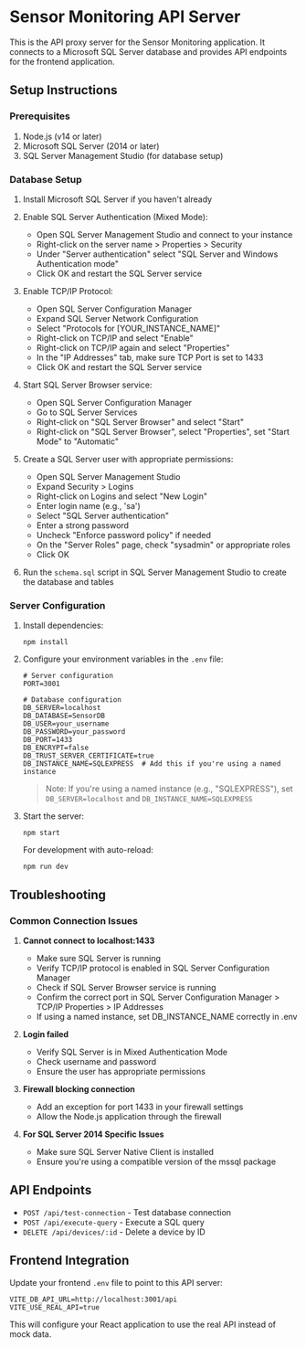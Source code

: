 
# Sensor Monitoring API Server

This is the API proxy server for the Sensor Monitoring application. It connects to a Microsoft SQL Server database and provides API endpoints for the frontend application.

## Setup Instructions

### Prerequisites

1. Node.js (v14 or later)
2. Microsoft SQL Server (2014 or later)
3. SQL Server Management Studio (for database setup)

### Database Setup

1. Install Microsoft SQL Server if you haven't already
2. Enable SQL Server Authentication (Mixed Mode):
   - Open SQL Server Management Studio and connect to your instance
   - Right-click on the server name > Properties > Security
   - Under "Server authentication" select "SQL Server and Windows Authentication mode"
   - Click OK and restart the SQL Server service

3. Enable TCP/IP Protocol:
   - Open SQL Server Configuration Manager
   - Expand SQL Server Network Configuration
   - Select "Protocols for [YOUR_INSTANCE_NAME]"
   - Right-click on TCP/IP and select "Enable"
   - Right-click on TCP/IP again and select "Properties"
   - In the "IP Addresses" tab, make sure TCP Port is set to 1433
   - Click OK and restart the SQL Server service

4. Start SQL Server Browser service:
   - Open SQL Server Configuration Manager
   - Go to SQL Server Services
   - Right-click on "SQL Server Browser" and select "Start"
   - Right-click on "SQL Server Browser", select "Properties", set "Start Mode" to "Automatic"

5. Create a SQL Server user with appropriate permissions:
   - Open SQL Server Management Studio
   - Expand Security > Logins
   - Right-click on Logins and select "New Login"
   - Enter login name (e.g., 'sa')
   - Select "SQL Server authentication"
   - Enter a strong password
   - Uncheck "Enforce password policy" if needed
   - On the "Server Roles" page, check "sysadmin" or appropriate roles
   - Click OK

6. Run the `schema.sql` script in SQL Server Management Studio to create the database and tables

### Server Configuration

1. Install dependencies:
   ```
   npm install
   ```

2. Configure your environment variables in the `.env` file:
   ```
   # Server configuration
   PORT=3001

   # Database configuration
   DB_SERVER=localhost
   DB_DATABASE=SensorDB
   DB_USER=your_username
   DB_PASSWORD=your_password
   DB_PORT=1433
   DB_ENCRYPT=false
   DB_TRUST_SERVER_CERTIFICATE=true
   DB_INSTANCE_NAME=SQLEXPRESS  # Add this if you're using a named instance
   ```

   > Note: If you're using a named instance (e.g., "SQLEXPRESS"), set `DB_SERVER=localhost` and `DB_INSTANCE_NAME=SQLEXPRESS`

3. Start the server:
   ```
   npm start
   ```

   For development with auto-reload:
   ```
   npm run dev
   ```

## Troubleshooting

### Common Connection Issues

1. **Cannot connect to localhost:1433**
   - Make sure SQL Server is running
   - Verify TCP/IP protocol is enabled in SQL Server Configuration Manager
   - Check if SQL Server Browser service is running
   - Confirm the correct port in SQL Server Configuration Manager > TCP/IP Properties > IP Addresses
   - If using a named instance, set DB_INSTANCE_NAME correctly in .env

2. **Login failed**
   - Verify SQL Server is in Mixed Authentication Mode
   - Check username and password
   - Ensure the user has appropriate permissions

3. **Firewall blocking connection**
   - Add an exception for port 1433 in your firewall settings
   - Allow the Node.js application through the firewall

4. **For SQL Server 2014 Specific Issues**
   - Make sure SQL Server Native Client is installed
   - Ensure you're using a compatible version of the mssql package

## API Endpoints

- `POST /api/test-connection` - Test database connection
- `POST /api/execute-query` - Execute a SQL query
- `DELETE /api/devices/:id` - Delete a device by ID

## Frontend Integration

Update your frontend `.env` file to point to this API server:

```
VITE_DB_API_URL=http://localhost:3001/api
VITE_USE_REAL_API=true
```

This will configure your React application to use the real API instead of mock data.
